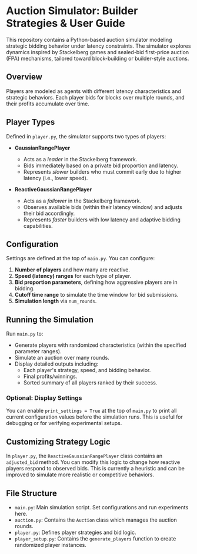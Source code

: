 # Auction Simulator: Builder Strategies & User Guide

This repository contains a Python-based auction simulator modeling strategic bidding behavior under latency constraints. The simulator explores dynamics inspired by Stackelberg games and sealed-bid first-price auction (FPA) mechanisms, tailored toward block-building or builder-style auctions.

## Overview

Players are modeled as agents with different latency characteristics and strategic behaviors. Each player bids for blocks over multiple rounds, and their profits accumulate over time.

## Player Types

Defined in `player.py`, the simulator supports two types of players:

- **GaussianRangePlayer**
  - Acts as a *leader* in the Stackelberg framework.
  - Bids immediately based on a private bid proportion and latency.
  - Represents *slower* builders who must commit early due to higher latency (i.e., lower speed).

- **ReactiveGaussianRangePlayer**
  - Acts as a *follower* in the Stackelberg framework.
  - Observes available bids (within their latency window) and adjusts their bid accordingly.
  - Represents *faster* builders with low latency and adaptive bidding capabilities.

## Configuration

Settings are defined at the top of `main.py`. You can configure:

1. **Number of players** and how many are reactive.
2. **Speed (latency) ranges** for each type of player.
3. **Bid proportion parameters**, defining how aggressive players are in bidding.
4. **Cutoff time range** to simulate the time window for bid submissions.
5. **Simulation length** via `num_rounds`.

## Running the Simulation

Run `main.py` to:
- Generate players with randomized characteristics (within the specified parameter ranges).
- Simulate an auction over many rounds.
- Display detailed outputs including:
  - Each player's strategy, speed, and bidding behavior.
  - Final profits/winnings.
  - Sorted summary of all players ranked by their success.

### Optional: Display Settings

You can enable `print_settings = True` at the top of `main.py` to print all current configuration values before the simulation runs. This is useful for debugging or for verifying experimental setups.

## Customizing Strategy Logic

In `player.py`, the `ReactiveGaussianRangePlayer` class contains an `adjusted_bid` method. You can modify this logic to change how reactive players respond to observed bids. This is currently a heuristic and can be improved to simulate more realistic or competitive behaviors.

## File Structure

- `main.py`: Main simulation script. Set configurations and run experiments here.
- `auction.py`: Contains the `Auction` class which manages the auction rounds.
- `player.py`: Defines player strategies and bid logic.
- `player_setup.py`: Contains the `generate_players` function to create randomized player instances.
